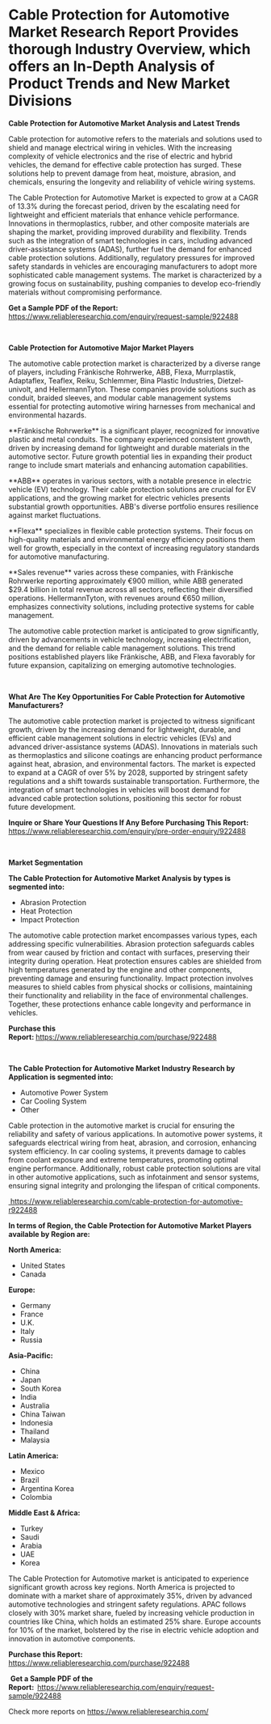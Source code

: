 <p><h1>Cable Protection for Automotive Market Research Report Provides thorough Industry Overview, which offers an In-Depth Analysis of Product Trends and New Market Divisions</h1></p><p><strong>Cable Protection for Automotive Market Analysis and Latest Trends</strong></p>
<p><p>Cable protection for automotive refers to the materials and solutions used to shield and manage electrical wiring in vehicles. With the increasing complexity of vehicle electronics and the rise of electric and hybrid vehicles, the demand for effective cable protection has surged. These solutions help to prevent damage from heat, moisture, abrasion, and chemicals, ensuring the longevity and reliability of vehicle wiring systems.</p><p>The Cable Protection for Automotive Market is expected to grow at a CAGR of 13.3% during the forecast period, driven by the escalating need for lightweight and efficient materials that enhance vehicle performance. Innovations in thermoplastics, rubber, and other composite materials are shaping the market, providing improved durability and flexibility. Trends such as the integration of smart technologies in cars, including advanced driver-assistance systems (ADAS), further fuel the demand for enhanced cable protection solutions. Additionally, regulatory pressures for improved safety standards in vehicles are encouraging manufacturers to adopt more sophisticated cable management systems. The market is characterized by a growing focus on sustainability, pushing companies to develop eco-friendly materials without compromising performance.</p></p>
<p><strong>Get a Sample PDF of the Report:&nbsp;</strong> <a href="https://www.reliableresearchiq.com/enquiry/request-sample/922488?utm_campaign=3026&utm_medium=2&utm_source=Github&utm_content=ia&utm_term=07032025&utm_id=cable-protection-for-automotive">https://www.reliableresearchiq.com/enquiry/request-sample/922488</a></p>
<p>&nbsp;</p>
<p><strong>Cable Protection for Automotive Major Market Players</strong></p>
<p><p>The automotive cable protection market is characterized by a diverse range of players, including Fränkische Rohrwerke, ABB, Flexa, Murrplastik, Adaptaflex, Teaflex, Reiku, Schlemmer, Bina Plastic Industries, Dietzel-univolt, and HellermannTyton. These companies provide solutions such as conduit, braided sleeves, and modular cable management systems essential for protecting automotive wiring harnesses from mechanical and environmental hazards.</p><p>**Fränkische Rohrwerke** is a significant player, recognized for innovative plastic and metal conduits. The company experienced consistent growth, driven by increasing demand for lightweight and durable materials in the automotive sector. Future growth potential lies in expanding their product range to include smart materials and enhancing automation capabilities.</p><p>**ABB** operates in various sectors, with a notable presence in electric vehicle (EV) technology. Their cable protection solutions are crucial for EV applications, and the growing market for electric vehicles presents substantial growth opportunities. ABB's diverse portfolio ensures resilience against market fluctuations.</p><p>**Flexa** specializes in flexible cable protection systems. Their focus on high-quality materials and environmental energy efficiency positions them well for growth, especially in the context of increasing regulatory standards for automotive manufacturing.</p><p>**Sales revenue** varies across these companies, with Fränkische Rohrwerke reporting approximately €900 million, while ABB generated $29.4 billion in total revenue across all sectors, reflecting their diversified operations. HellermannTyton, with revenues around €650 million, emphasizes connectivity solutions, including protective systems for cable management.</p><p>The automotive cable protection market is anticipated to grow significantly, driven by advancements in vehicle technology, increasing electrification, and the demand for reliable cable management solutions. This trend positions established players like Fränkische, ABB, and Flexa favorably for future expansion, capitalizing on emerging automotive technologies.</p></p>
<p>&nbsp;</p>
<p><strong>What Are The Key Opportunities For Cable Protection for Automotive Manufacturers?</strong></p>
<p><p>The automotive cable protection market is projected to witness significant growth, driven by the increasing demand for lightweight, durable, and efficient cable management solutions in electric vehicles (EVs) and advanced driver-assistance systems (ADAS). Innovations in materials such as thermoplastics and silicone coatings are enhancing product performance against heat, abrasion, and environmental factors. The market is expected to expand at a CAGR of over 5% by 2028, supported by stringent safety regulations and a shift towards sustainable transportation. Furthermore, the integration of smart technologies in vehicles will boost demand for advanced cable protection solutions, positioning this sector for robust future development.</p></p>
<p><strong>Inquire or Share Your Questions If Any Before Purchasing This Report:</strong> <a href="https://www.reliableresearchiq.com/enquiry/pre-order-enquiry/922488?utm_campaign=3026&utm_medium=2&utm_source=Github&utm_content=ia&utm_term=07032025&utm_id=cable-protection-for-automotive">https://www.reliableresearchiq.com/enquiry/pre-order-enquiry/922488</a></p>
<p>&nbsp;</p>
<p><strong>Market Segmentation</strong></p>
<p><strong>The Cable Protection for Automotive Market Analysis by types is segmented into:</strong></p>
<p><ul><li>Abrasion Protection</li><li>Heat Protection</li><li>Impact Protection</li></ul></p>
<p><p>The automotive cable protection market encompasses various types, each addressing specific vulnerabilities. Abrasion protection safeguards cables from wear caused by friction and contact with surfaces, preserving their integrity during operation. Heat protection ensures cables are shielded from high temperatures generated by the engine and other components, preventing damage and ensuring functionality. Impact protection involves measures to shield cables from physical shocks or collisions, maintaining their functionality and reliability in the face of environmental challenges. Together, these protections enhance cable longevity and performance in vehicles.</p></p>
<p><strong>Purchase this Report:&nbsp;</strong><a href="https://www.reliableresearchiq.com/purchase/922488?utm_campaign=3026&utm_medium=2&utm_source=Github&utm_content=ia&utm_term=07032025&utm_id=cable-protection-for-automotive">https://www.reliableresearchiq.com/purchase/922488</a></p>
<p>&nbsp;</p>
<p><strong>The Cable Protection for Automotive Market Industry Research by Application is segmented into:</strong></p>
<p><ul><li>Automotive Power System</li><li>Car Cooling System</li><li>Other</li></ul></p>
<p><p>Cable protection in the automotive market is crucial for ensuring the reliability and safety of various applications. In automotive power systems, it safeguards electrical wiring from heat, abrasion, and corrosion, enhancing system efficiency. In car cooling systems, it prevents damage to cables from coolant exposure and extreme temperatures, promoting optimal engine performance. Additionally, robust cable protection solutions are vital in other automotive applications, such as infotainment and sensor systems, ensuring signal integrity and prolonging the lifespan of critical components.</p></p>
<p><a href="https://www.reliableresearchiq.com/cable-protection-for-automotive-r922488?utm_campaign=3026&utm_medium=2&utm_source=Github&utm_content=ia&utm_term=07032025&utm_id=cable-protection-for-automotive">&nbsp;https://www.reliableresearchiq.com/cable-protection-for-automotive-r922488</a></p>
<p><strong>In terms of Region, the Cable Protection for Automotive Market Players available by Region are:</strong></p>
<p>
    <p> <strong> North America: </strong>
        <ul>
            <li>United States</li>
            <li>Canada</li>
        </ul>
        </p> 
    <p> <strong> Europe: </strong>
        <ul>
            <li>Germany</li>
            <li>France</li>
            <li>U.K.</li>
            <li>Italy</li>
            <li>Russia</li>
        </ul>
        </p> 
    <p> <strong> Asia-Pacific: </strong>
        <ul>
            <li>China</li>
            <li>Japan</li>
            <li>South Korea</li>
            <li>India</li>
            <li>Australia</li>
            <li>China Taiwan</li>
            <li>Indonesia</li>
            <li>Thailand</li>
            <li>Malaysia</li>
        </ul>
        </p> 
    <p> <strong> Latin America: </strong>
        <ul>
            <li>Mexico</li>
            <li>Brazil</li>
            <li>Argentina Korea</li>
            <li>Colombia</li>
        </ul>
        </p> 
    <p> <strong> Middle East & Africa: </strong>
        <ul>
            <li>Turkey</li>
            <li>Saudi</li>
            <li>Arabia</li>
            <li>UAE</li>
            <li>Korea</li>
        </ul>
    </p>
    </p>
<p><p>The Cable Protection for Automotive market is anticipated to experience significant growth across key regions. North America is projected to dominate with a market share of approximately 35%, driven by advanced automotive technologies and stringent safety regulations. APAC follows closely with 30% market share, fueled by increasing vehicle production in countries like China, which holds an estimated 25% share. Europe accounts for 10% of the market, bolstered by the rise in electric vehicle adoption and innovation in automotive components.</p></p>
<p><strong>Purchase this Report: </strong><a href="https://www.reliableresearchiq.com/purchase/922488?utm_campaign=3026&utm_medium=2&utm_source=Github&utm_content=ia&utm_term=07032025&utm_id=cable-protection-for-automotive">https://www.reliableresearchiq.com/purchase/922488</a></p>
<p>&nbsp;<strong>Get a Sample PDF of the Report:&nbsp;&nbsp;</strong><a href="https://www.reliableresearchiq.com/enquiry/request-sample/922488?utm_campaign=3026&utm_medium=2&utm_source=Github&utm_content=ia&utm_term=07032025&utm_id=cable-protection-for-automotive">https://www.reliableresearchiq.com/enquiry/request-sample/922488</a></p>
<p><strong></strong></p>
<p>Check more reports on <a href="https://www.reliableresearchiq.com/?utm_campaign=3026&utm_medium=2&utm_source=Github&utm_content=ia&utm_term=07032025&utm_id=cable-protection-for-automotive">https://www.reliableresearchiq.com/</a></p>